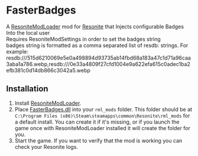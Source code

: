 # FasterBadges

A [ResoniteModLoader](https://github.com/resonite-modding-group/ResoniteModLoader) mod for [Resonite](https://resonite.com/) that Injects configurable Badges Into the local user<br>
Requires ResoniteModSettings in order to set the badges string<br>
badges string is formatted as a comma separated list of resdb: strings.
For example:
resdb:///515d6210069e5e0a498894d93735ab14fbd68a183a47c1d71a96caa3aba1a786.webp,resdb:///0e33a4809f27cfd1004e9a622efa615c0adec1ba2efb381c0d14db866c3042a5.webp

## Installation
1. Install [ResoniteModLoader](https://github.com/resonite-modding-group/ResoniteModLoader).
1. Place [FasterBadges.dll](https://github.com/zahndy/FasterBadges/releases/latest/download/FasterBadges.dll) into your `rml_mods` folder. This folder should be at `C:\Program Files (x86)\Steam\steamapps\common\Resonite\rml_mods` for a default install. You can create it if it's missing, or if you launch the game once with ResoniteModLoader installed it will create the folder for you.
1. Start the game. If you want to verify that the mod is working you can check your Resonite logs.
